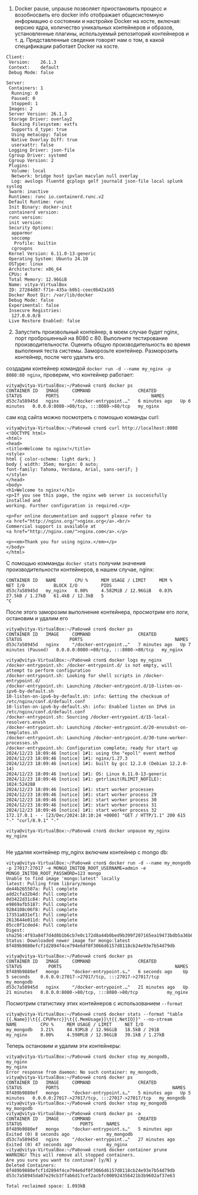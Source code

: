 1. Docker pause, unpause
позволяет приостановить процесс и возобносвить его
docker info отображает общесистемную информацию о состоянии и настройке Docker на хосте, включая: версию ядра, количество уникальных контейнеров и образов, установленные плагины, используемый репозиторий контейнеров и т. д. Представленные сведения говорят нам о том, в какой спецификации работает Docker на хосте.
```
Client:
 Version:    26.1.3
 Context:    default
 Debug Mode: false

Server:
 Containers: 1
  Running: 0
  Paused: 0
  Stopped: 1
 Images: 2
 Server Version: 26.1.3
 Storage Driver: overlay2
  Backing Filesystem: extfs
  Supports d_type: true
  Using metacopy: false
  Native Overlay Diff: true
  userxattr: false
 Logging Driver: json-file
 Cgroup Driver: systemd
 Cgroup Version: 2
 Plugins:
  Volume: local
  Network: bridge host ipvlan macvlan null overlay
  Log: awslogs fluentd gcplogs gelf journald json-file local splunk syslog
 Swarm: inactive
 Runtimes: runc io.containerd.runc.v2
 Default Runtime: runc
 Init Binary: docker-init
 containerd version: 
 runc version: 
 init version: 
 Security Options:
  apparmor
  seccomp
   Profile: builtin
  cgroupns
 Kernel Version: 6.11.0-13-generic
 Operating System: Ubuntu 24.10
 OSType: linux
 Architecture: x86_64
 CPUs: 4
 Total Memory: 12.96GiB
 Name: vitya-VirtualBox
 ID: 27284d87-f71e-435a-b0b1-ceec0b42a165
 Docker Root Dir: /var/lib/docker
 Debug Mode: false
 Experimental: false
 Insecure Registries:
  127.0.0.0/8
 Live Restore Enabled: false

```
2. Запустить произвольный контейнер, в моем случае будет nginx, порт проброшенный на 8080 с 80. Выполните тестирование производительности. Оценить общую производительность во время выполения теста системы. Заморозьте контейнер. Разморозить контейнер, после чего удалить его.

создадим контейнер командой `docker run -d --name my_nginx -p 8080:80 nginx`, проверим, что контейнер работает:
```
vitya@vitya-VirtualBox:~/Рабочий стол$ docker ps
CONTAINER ID   IMAGE     COMMAND                  CREATED         STATUS         PORTS                                   NAMES
d53c7a58945d   nginx     "/docker-entrypoint.…"   6 minutes ago   Up 6 minutes   0.0.0.0:8080->80/tcp, :::8080->80/tcp   my_nginx

```
сам код сайта можно посмотреть с помощью команды curl:
```
vitya@vitya-VirtualBox:~/Рабочий стол$ curl http://localhost:8080
<!DOCTYPE html>
<html>
<head>
<title>Welcome to nginx!</title>
<style>
html { color-scheme: light dark; }
body { width: 35em; margin: 0 auto;
font-family: Tahoma, Verdana, Arial, sans-serif; }
</style>
</head>
<body>
<h1>Welcome to nginx!</h1>
<p>If you see this page, the nginx web server is successfully installed and
working. Further configuration is required.</p>

<p>For online documentation and support please refer to
<a href="http://nginx.org/">nginx.org</a>.<br/>
Commercial support is available at
<a href="http://nginx.com/">nginx.com</a>.</p>

<p><em>Thank you for using nginx.</em></p>
</body>
</html>

```
С помощью комманды `docker stats` получим значения производительности контейнеров, в нашем случае, nginx:
```
CONTAINER ID   NAME       CPU %     MEM USAGE / LIMIT     MEM %     NET I/O           BLOCK I/O         PIDS
d53c7a58945d   my_nginx   0.00%     4.582MiB / 12.96GiB   0.03%     27.5kB / 1.27kB   61.4kB / 12.3kB   5
^C

```
После этого заморозим выполнение контейнера, просмотрим его логи, остановим и удалим его

```
vitya@vitya-VirtualBox:~/Рабочий стол$ docker ps
CONTAINER ID   IMAGE     COMMAND                  CREATED         STATUS                  PORTS                                   NAMES
d53c7a58945d   nginx     "/docker-entrypoint.…"   7 minutes ago   Up 7 minutes (Paused)   0.0.0.0:8080->80/tcp, :::8080->80/tcp   my_nginx

vitya@vitya-VirtualBox:~/Рабочий стол$ docker logs my_nginx
/docker-entrypoint.sh: /docker-entrypoint.d/ is not empty, will attempt to perform configuration
/docker-entrypoint.sh: Looking for shell scripts in /docker-entrypoint.d/
/docker-entrypoint.sh: Launching /docker-entrypoint.d/10-listen-on-ipv6-by-default.sh
10-listen-on-ipv6-by-default.sh: info: Getting the checksum of /etc/nginx/conf.d/default.conf
10-listen-on-ipv6-by-default.sh: info: Enabled listen on IPv6 in /etc/nginx/conf.d/default.conf
/docker-entrypoint.sh: Sourcing /docker-entrypoint.d/15-local-resolvers.envsh
/docker-entrypoint.sh: Launching /docker-entrypoint.d/20-envsubst-on-templates.sh
/docker-entrypoint.sh: Launching /docker-entrypoint.d/30-tune-worker-processes.sh
/docker-entrypoint.sh: Configuration complete; ready for start up
2024/12/23 18:09:46 [notice] 1#1: using the "epoll" event method
2024/12/23 18:09:46 [notice] 1#1: nginx/1.27.3
2024/12/23 18:09:46 [notice] 1#1: built by gcc 12.2.0 (Debian 12.2.0-14) 
2024/12/23 18:09:46 [notice] 1#1: OS: Linux 6.11.0-13-generic
2024/12/23 18:09:46 [notice] 1#1: getrlimit(RLIMIT_NOFILE): 1024:524288
2024/12/23 18:09:46 [notice] 1#1: start worker processes
2024/12/23 18:09:46 [notice] 1#1: start worker process 29
2024/12/23 18:09:46 [notice] 1#1: start worker process 30
2024/12/23 18:09:46 [notice] 1#1: start worker process 31
2024/12/23 18:09:46 [notice] 1#1: start worker process 32
172.17.0.1 - - [23/Dec/2024:18:10:24 +0000] "GET / HTTP/1.1" 200 615 "-" "curl/8.9.1" "-"

vitya@vitya-VirtualBox:~/Рабочий стол$ docker unpause my_nginx
my_nginx


```
Не удаляя контейнер my_nginx включим контейнер с mongo db:
```
vitya@vitya-VirtualBox:~/Рабочий стол$ docker run -d --name my_mongodb -p 27017:27017 -e MONGO_INITDB_ROOT_USERNAME=admin -e MONGO_INITDB_ROOT_PASSWORD=123 mongo
Unable to find image 'mongo:latest' locally
latest: Pulling from library/mongo
de44b265507a: Pull complete 
add2cfa32b4d: Pull complete 
0d3422d31c84: Pull complete 
e9869afb5187: Pull complete 
9284108c06f8: Pull complete 
17351a831ef1: Pull complete 
2613644e011d: Pull complete 
05cc0f1cded4: Pull complete 
Digest: sha256:4f93a84f7d4d8b1b6cb7e0c172d8a44b0bed9b399f207165ea19473bdb5a36b0
Status: Downloaded newer image for mongo:latest
8f489b9880efcf1d2894f4ce794e6df0f3066d6157d8118cb24e93e7b54d79db

vitya@vitya-VirtualBox:~/Рабочий стол$ docker ps
CONTAINER ID   IMAGE     COMMAND                  CREATED          STATUS          PORTS                                           NAMES
8f489b9880ef   mongo     "docker-entrypoint.s…"   6 seconds ago    Up 5 seconds    0.0.0.0:27017->27017/tcp, :::27017->27017/tcp   my_mongodb
d53c7a58945d   nginx     "/docker-entrypoint.…"   21 minutes ago   Up 21 minutes   0.0.0.0:8080->80/tcp, :::8080->80/tcp           my_nginx

```
Посмотрим статистику этих контейнеров с использованием `--format`

```
vitya@vitya-VirtualBox:~/Рабочий стол$ docker stats --format "table {{.Name}}\t{{.CPUPerc}}\t{{.MemUsage}}\t{{.NetIO}}" --no-stream
NAME         CPU %     MEM USAGE / LIMIT     NET I/O
my_mongodb   3.21%     84.93MiB / 12.96GiB   18.5kB / 291B
my_nginx     0.00%     4.598MiB / 12.96GiB   39.1kB / 1.27kB

```

Теперь остановим и удалим эти контейнеры:
```
vitya@vitya-VirtualBox:~/Рабочий стол$ docker stop my_mongodb, my_nginx
my_nginx
Error response from daemon: No such container: my_mongodb,
vitya@vitya-VirtualBox:~/Рабочий стол$ docker ps
CONTAINER ID   IMAGE     COMMAND                  CREATED         STATUS         PORTS                                           NAMES
8f489b9880ef   mongo     "docker-entrypoint.s…"   5 minutes ago   Up 5 minutes   0.0.0.0:27017->27017/tcp, :::27017->27017/tcp   my_mongodb
vitya@vitya-VirtualBox:~/Рабочий стол$ docker stop my_mongodb
my_mongodb
vitya@vitya-VirtualBox:~/Рабочий стол$ docker ps -a
CONTAINER ID   IMAGE     COMMAND                  CREATED          STATUS                      PORTS     NAMES
8f489b9880ef   mongo     "docker-entrypoint.s…"   5 minutes ago    Exited (0) 8 seconds ago              my_mongodb
d53c7a58945d   nginx     "/docker-entrypoint.…"   27 minutes ago   Exited (0) 47 seconds ago             my_nginx
vitya@vitya-VirtualBox:~/Рабочий стол$ docker container prune
WARNING! This will remove all stopped containers.
Are you sure you want to continue? [y/N] y
Deleted Containers:
8f489b9880efcf1d2894f4ce794e6df0f3066d6157d8118cb24e93e7b54d79db
d53c7a58945da07e29cb3ffab6d17cef2acbfc000924356421b3b9602af37e63

Total reclaimed space: 1.093kB

```
